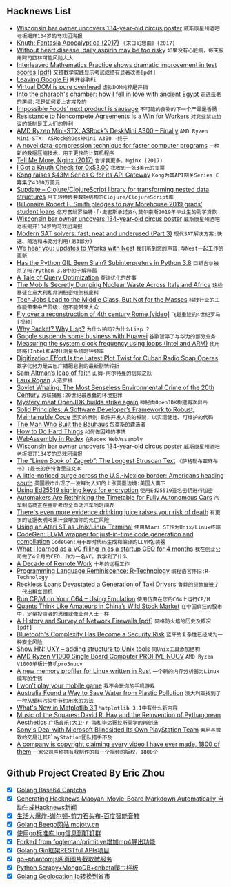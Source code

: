 ## Hacknews List


- [Wisconsin bar owner uncovers 134-year-old circus poster](https://www.thestar.com/news/world/us/2019/05/18/durand-bar-owner-uncovers-134-year-old-circus-poster.html)  `威斯康星州酒吧老板揭开134岁的马戏团海报`
- [Knuth: Fantasia Apocalyptica (2017)](https://www-cs-faculty.stanford.edu/~knuth/fant.html)  `《末日幻想曲》(2017)`
- [Without heart disease, daily aspirin may be too risky](https://www.reuters.com/article/us-health-heart-aspirin/without-heart-disease-daily-aspirin-may-be-too-risky-idUSKCN1SJ275)  `如果没有心脏病，每天服用阿司匹林可能风险太大`
- [Interleaved Mathematics Practice shows dramatic improvement in test scores [pdf]](http://uweb.cas.usf.edu/~drohrer/pdfs/Rohrer_et_al_InPressJEdPsych.pdf)  `交错数学实践显示考试成绩有显著改善[pdf]`
- [Leaving Google Fi](https://jasonatwood.io/archives/1881)  `离开谷歌Fi`
- [Virtual DOM is pure overhead](https://svelte.dev/blog/virtual-dom-is-pure-overhead)  `虚拟DOM纯粹是开销`
- [Into the pharaoh&#39;s chamber: how I fell in love with ancient Egypt](https://www.theguardian.com/news/2019/apr/26/ancient-egypt-amarna-akhenaten-rebel-king-arab-spring-revolution)  `走进法老的房间:我是如何爱上古埃及的`
- [Impossible Foods&#39; next product is sausage](https://www.engadget.com/2019/05/19/impossible-foods-sausage/)  `不可能的食物的下一个产品是香肠`
- [Resistance to Noncompete Agreements Is a Win for Workers](https://www.wsj.com/articles/resistance-to-noncompete-agreements-is-a-win-for-workers-11558195200)  `对竞业禁止协议的抵制是工人们的胜利`
- [AMD Ryzen Mini-STX: ASRock’s DeskMini A300 – Finally](https://smallformfactor.net/reviews/systems/asrocks-deskmini-a300-finally)  `AMD Ryzen Mini-STX: ASRock的DeskMini A300 -终于`
- [A novel data-compression technique for faster computer programs](https://techxplore.com/news/2019-04-data-compression-technique-faster.html)  `一种新的数据压缩技术，用于更快的计算机程序`
- [Tell Me More, Nginx (2017)](https://www.honeycomb.io/blog/tell-me-more-nginx/)  `告诉我更多，Nginx (2017)`
- [I Got a Knuth Check for 0x$3.00](https://nickdrozd.github.io/2019/05/17/knuth-check.html)  `我收到一张3美元的支票`
- [Kong raises $43M Series C for its API Gateway](https://techcrunch.com/2019/03/28/kong-raises-43m-series-c-for-its-api-platform/)  `Kong为其API网关Series C筹集了4300万美元`
- [Supdate – Clojure/ClojureScript library for transforming nested data structures](https://vvvvalvalval.github.io/supdate/)  `用于转换嵌套数据结构的Clojure/ClojureScript库`
- [Billionaire Robert F. Smith pledges to pay Morehouse 2019 grads’ student loans](https://www.cnn.com/2019/05/19/us/morehouse-robert-smith-student-loans-trnd/index.html)  `亿万富翁罗伯特·f·史密斯承诺支付莫尔豪斯2019年毕业生的助学贷款`
- [Wisconsin bar owner uncovers 134-year-old circus poster](https://www.tulsaworld.com/durand-bar-owner-uncovers--year-old-circus-poster/article_e3fa7a60-8ab4-533f-83b7-ac4f7df0dd6c.html)  `威斯康星州酒吧老板揭开134岁的马戏团海报`
- [Modern SAT solvers: fast, neat and underused (Part 3)](https://codingnest.com/modern-sat-solvers-fast-neat-and-underused-part-3-of-n/)  `现代SAT解决方案:快速、简洁和未充分利用(第3部分)`
- [We hear you: updates to Works with Nest](https://www.blog.google/products/google-nest/updates-works-with-nest/)  `我们听到您的声音:与Nest一起工作的更新`
- [Has the Python GIL Been Slain? Subinterpreters in Python 3.8](https://hackernoon.com/has-the-python-gil-been-slain-9440d28fa93d)  `巨蟒吉尔被杀了吗?Python 3.8中的子解释器`
- [A Tale of Query Optimization](https://parallelthoughts.xyz/2019/05/a-tale-of-query-optimization/)  `查询优化的故事`
- [The Mob Is Secretly Dumping Nuclear Waste Across Italy and Africa](https://gizmodo.com/the-mob-is-secretly-dumping-nuclear-waste-across-italy-1513190243)  `这些暴徒在意大利和非洲秘密倾倒核废料`
- [Tech Jobs Lead to the Middle Class, But Not for the Masses](https://www.nytimes.com/2019/05/19/business/tech-jobs-middle-class.html)  `科技行业的工作能带来中产阶级，但不能带来大众`
- [Fly over a reconstruction of 4th century Rome [video]](https://smarthistory.org/ancient-rome/)  `飞越重建的4世纪罗马[视频]`
- [Why Racket? Why Lisp?](https://beautifulracket.com/appendix/why-racket-why-lisp.html)  `为什么拍吗?为什么Lisp ?`
- [Google suspends some business with Huawei](https://www.reuters.com/article/us-huawei-tech-alphabet-exclusive/exclusive-google-suspends-some-business-with-huawei-after-trump-blacklist-source-idUSKCN1SP0NB)  `谷歌暂停了与华为的部分业务`
- [Measuring the system clock frequency using loops (Intel and ARM)](https://lemire.me/blog/2019/05/19/measuring-the-system-clock-frequency-using-loops-intel-and-arm/)  `使用环路(Intel和ARM)测量系统时钟频率`
- [Digitization Effort Is the Latest Plot Twist for Cuban Radio Soap Operas](https://www.npr.org/2019/05/18/719276682/massive-digitization-effort-is-the-latest-plot-twist-for-cuban-radio-soap-operas)  `数字化努力是古巴广播肥皂剧的最新剧情转折`
- [Sam Altman’s leap of faith](https://techcrunch.com/2019/05/18/sam-altmans-leap-of-faith/)  `山姆·阿尔特曼的信仰之跃`
- [Faux Rogan](http://fakejoerogan.com/)  `人造罗根`
- [Soviet Whaling: The Most Senseless Environmental Crime of the 20th Century](https://psmag.com/social-justice/the-senseless-environment-crime-of-the-20th-century-russia-whaling-67774)  `苏联捕鲸:20世纪最愚蠢的环境犯罪`
- [Mystery meat OpenJDK builds strike again](https://mail.openjdk.java.net/pipermail/jdk8u-dev/2019-May/009330.html)  `神秘肉OpenJDK构建再次出击`
- [Solid Principles: A Software Developer’s Framework to Robust, Maintainable Code](https://khalilstemmler.com/articles/solid-principles/solid-typescript/)  `坚实的原则:软件开发人员的框架，以实现健壮、可维护的代码`
- [The Man Who Built the Bauhaus](https://www.newyorker.com/magazine/2019/04/29/the-man-who-built-the-bauhaus)  `包豪斯的建造者`
- [How to Do Hard Things](https://www.drmaciver.com/2019/05/how-to-do-hard-things/)  `如何做困难的事情`
- [WebAssembly in Redex](https://www.asumu.xyz/blog/2019/04/29/webassembly-in-redex/)  `在Redex WebAssembly`
- [Wisconsin bar owner uncovers 134-year-old circus poster](https://www.chicagotribune.com/nation-world/ct-wisconsin-old-circus-poster-20190515-story.html)  `威斯康星州酒吧老板揭开134岁的马戏团海报`
- [The “Linen Book of Zagreb”: The Longest Etruscan Text](https://en.wikipedia.org/wiki/Liber_Linteus)  `《萨格勒布亚麻布书》:最长的伊特鲁里亚文本`
- [A little-noticed surge across the U.S.-Mexico border: Americans heading south](https://www.washingtonpost.com/world/the_americas/the-little-noticed-surge-across-the-us-mexico-border-its-americans-heading-south/2019/05/18/7988421e-6c28-11e9-bbe7-1c798fb80536_story.html)  `美国股市出现了一波鲜为人知的上涨美墨边境:美国人南下`
- [Using Ed25519 signing keys for encryption](https://blog.filippo.io/using-ed25519-keys-for-encryption/)  `使用Ed25519签名密钥进行加密`
- [Automakers Are Rethinking the Timetable for Fully Autonomous Cars](https://www.designnews.com/electronics-test/automakers-are-rethinking-timetable-fully-autonomous-cars/93993798360804)  `汽车制造商正在重新考虑全自动汽车的时间表`
- [There&#39;s even more evidence drinking juice raises your risk of death](https://www.insider.com/drinking-juice-raises-your-risk-of-death-and-its-easy-to-see-why-2019-5)  `有更多的证据表明喝果汁会增加你的死亡风险`
- [Using an Atari ST as Unix/Linux Terminal](http://www.atari-wiki.com/index.php/Using_an_Atari_ST_as_Unix/Linux_Terminal)  `使用Atari ST作为Unix/Linux终端`
- [CodeGen: LLVM wrapper for just-in-time code generation and compilation](https://github.com/pdziepak/codegen)  `CodeGen:用于即时代码生成和编译的LLVM包装器`
- [What I learned as a VC filling in as a startup CEO for 4 months](https://venturebeat.com/2019/05/19/what-i-learned-as-a-vc-filling-in-as-a-startup-ceo-for-4-months/)  `我在创业公司做了4个月的CEO，作为一名VC，我学到了什么`
- [A Decade of Remote Work](https://blog.viktorpetersson.com/2019/05/18/a-decade-of-remote.html)  `十年的远程工作`
- [Programming Language Reminiscence: R-Technology](http://okmij.org/ftp/Babel/index.html#RTRAN)  `编程语言怀旧:R-Technology`
- [Reckless Loans Devastated a Generation of Taxi Drivers](https://www.nytimes.com/2019/05/19/nyregion/nyc-taxis-medallions-suicides.html)  `鲁莽的贷款摧毁了一代出租车司机`
- [Run CP/M on Your C64 – Using Emulation](https://www.pagetable.com/?p=1315)  `使用仿真在您的C64上运行CP/M`
- [Quants Think Like Amateurs in China’s Wild Stock Market](https://www.bloomberg.com/news/articles/2019-05-15/quants-think-like-amateurs-in-the-world-s-wildest-stock-market)  `在中国疯狂的股市中，定量投资者的思维就像业余人士一样`
- [A History and Survey of Network Firewalls [pdf]](https://www.cs.unm.edu/~treport/tr/02-12/firewall.pdf)  `网络防火墙的历史及概况[pdf]`
- [Bluetooth&#39;s Complexity Has Become a Security Risk](https://www.wired.com/story/bluetooth-complex-security-risk/)  `蓝牙的复杂性已经成为一种安全风险`
- [Show HN: UXY – adding structure to Unix tools](https://github.com/sustrik/uxy)  `向Unix工具添加结构`
- [AMD Ryzen V1000 Single Board Computer PROFIVE NUCV](https://www.eepd.de/en/boards/single-board-computer/sbc-profiver-nucv-x86/)  `AMD Ryzen V1000单板计算机pro5nucv`
- [A new memory profiler for Linux written in Rust](https://github.com/nokia/memory-profiler)  `一个新的内存分析器为Linux编写的生锈`
- [I won’t play your mobile game](https://voidnill.gitlab.io/cosmic_voidspace/mobile_gaming.html)  `我不会玩你的手机游戏`
- [Australia Found a Way to Save Water from Plastic Pollution](https://themindcircle.com/save-water-from-plastic-pollution/)  `澳大利亚找到了一种从塑料污染中节约用水的方法`
- [What&#39;s New in Matplotlib 3.1](https://matplotlib.org/3.1.0/users/whats_new.html)  `Matplotlib 3.1中有什么新内容`
- [Music of the Squares: David R. Hay and the Reinvention of Pythagorean Aesthetics](https://publicdomainreview.org/2019/05/16/music-of-the-squares-david-ramsay-hay-and-the-reinvention-of-pythagorean-aesthetics/)  `广场音乐:大卫·r·海和毕达哥拉斯美学的再创造`
- [Sony&#39;s Deal with Microsoft Blindsided Its Own PlayStation Team](https://www.bloomberg.com/news/articles/2019-05-19/sony-s-deal-with-microsoft-blindsided-its-own-playstation-team)  `索尼与微软的交易让其PlayStation团队措手不及`
- [A company is copyright claiming every video I have ever made, 1800 of them](https://twitter.com/ThatMumboJumbo/status/1130009515766755328)  `一家公司声称拥有我制作的每一个视频的版权，1800个`

## Github Project Created By Eric Zhou

- [x] [Golang Base64 Captcha](https://github.com/mojocn/base64Captcha)
- [x] [Generating Hacknews Maoyan-Movie-Board Markdown Automatically 自动生成Hacknews新闻](https://github.com/dejavuzhou/md-genie)
- [x] [生活大爆炸-谢尔顿-剪刀石头布-百度智能音箱](https://github.com/mojocn/dueros-bang-game)
- [x] [Golang Beego网站 mojotv.cn](https://github.com/mojocn/www.mojotv.cn)
- [x] [使用go标准库,log信息到钉钉群](https://github.com/mojocn/dooger)
- [x] [Forked from fogleman/primitive增加mp4导出功能](https://github.com/mojocn/primitive)
- [x] [Golang Gin框架RESTful APIs项目](https://github.com/JJJJJJJerk/ezier-golang-web-api-framework)
- [x] [go+phantomjs网页图片截取微服务](https://github.com/mojocn/screen_shot)
- [x] [Python Scrapy+MongoDB+cnbeta爬虫样板](https://github.com/mojocn/scrapy_mongodb_boilerplate_cnbeta)
- [x] [Golang Geolocation Ip转换到省市](https://github.com/mojocn/ip2location)
